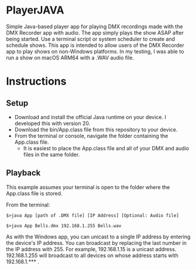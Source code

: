# PlayerJAVA
Simple Java-based player app for playing DMX recordings made with the DMX Recorder app with audio. The app simply plays the show ASAP after being started. Use a terminal script or system scheduler to create and schedule shows. This app is intended to allow users of the DMX Recorder app to play shows on non-Windows platforms. In my testing, I was able to run a show on macOS ARM64 with a .WAV audio file.

# Instructions

## Setup
- Download and install the official Java runtime on your device. I developed this with version 20. 
- Download the bin/App.class file from this repository to your device.
- From the terminal or console, navigate the folder containing the App.class file.
  - It is easiest to place the App.class file and all of your DMX and audio files in the same folder.

## Playback
This example assumes your terminal is open to the folder where the App.class file is stored.

From the terminal:
```
$>java App [path of .DMX file] [IP Address] [Optional: Audio file]
```
```
$>java App Bells.dmx 192.168.1.255 Bells.wav
```

As with the Windows app, you can unicast to a single IP address by entering the device's IP address. You can broadcast by replacing the last number in the IP address with 255. For example, 192.168.1.15 is a unicast address. 192.168.1.255 will broadcast to all devices on whose address starts with 192.168.1.*** .
